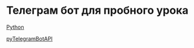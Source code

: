 # Телеграм бот для пробного урока

[Python](https://pages.github.com/)


[pyTelegramBotAPI](https://pypi.org/project/pyTelegramBotAPI/)
